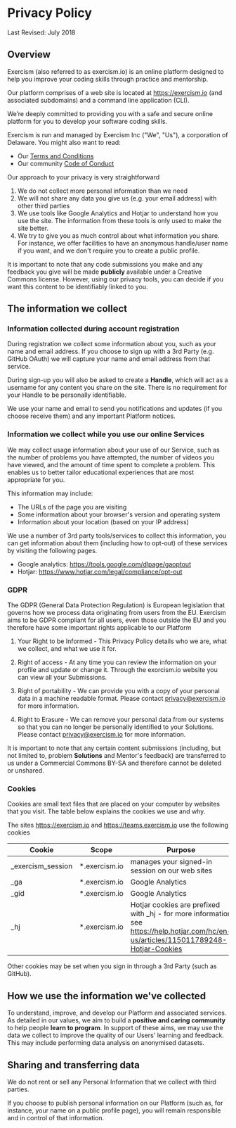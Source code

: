 
# Privacy Policy

Last Revised: July 2018

## Overview

Exercism (also referred to as exercism.io) is an online platform designed to help you improve your coding skills through practice and mentorship.

Our platform comprises of a web site is located at https://exercism.io (and associated subdomains) and a command line application (CLI).

We’re deeply committed to providing you with a safe and secure online platform for you to develop your
software coding skills.

Exercism is run and managed by Exercism Inc ("We", "Us"), a corporation of Delaware. You might also want to read:

- Our [Terms and Conditions](...)
- Our community [Code of Conduct](...)

Our approach to your privacy is very straightforward

1. We do not collect more personal information than we need
2. We will not share any data you give us (e.g. your email address) with other third parties
3. We use tools like Google Analytics and Hotjar to understand how you use the site. The information from these tools is only used to make the site better.
4. We try to give you as much control about what information you share. For instance, we offer facilities to have an anonymous handle/user name if you want, and we don't require you to create a public profile.

It is important to note that any code submissions you make and any feedback you give will be made **publicly** available under a Creative Commons license. However, using our privacy tools, you can decide if you want this content to be identifiably linked to you.

## The information we collect

### Information collected during account registration

During registration we collect some information about you, such as your name and email address. If you
choose to sign up with a 3rd Party (e.g. GitHub OAuth) we will capture your name and email address from that service.

During sign-up you will also be asked to create a **Handle**, which will act as a username for any content you share on the site. There is no requirement for your Handle to be personally identifiable.

We use your name and email to send you notifications and updates (if you choose receive them) and any important Platform notices.

### Information we collect while you use our online Services

We may collect usage information about your use of our Service, such as the number of problems you have attempted, the number of videos you have viewed, and the amount of time spent to complete a problem. This enables us to better tailor educational experiences that are most appropriate for you.

This information may include:

- The URLs of the page you are visiting
- Some information about your browser's version and operating system
- Information about your location (based on your IP address)

We use a number of 3rd party tools/services to collect this information, you can get information about them (including how to opt-out) of these services by visiting the following pages.

- Google analytics: https://tools.google.com/dlpage/gaoptout
- Hotjar: https://www.hotjar.com/legal/compliance/opt-out

### GDPR

The GDPR (General Data Protection Regulation) is European legislation that governs how we process data originating from users from the EU. Exercism aims to be GDPR compliant for all users, even those outside the EU and you therefore have some important rights applicable to our Platform

1. Your Right to be Informed - This Privacy Policy details who we are, what we collect, and what we use it for.

2. Right of access - At any time you can review the information on your profile and update or change it. Through the exorcism.io website you can view all your Submissions.

3. Right of portability - We can provide you with a copy of your personal data in a machine readable format. Please contact privacy@exercism.io for more information.

4. Right to Erasure - We can remove your personal data from our systems so that you can no longer be personally identified to your Solutions. Please contact privacy@exercism.io for more information.

It is important to note that any certain content submissions (including, but not limited to, problem **Solutions** and Mentor's feedback) are transferred to us under a Commercial Commons BY-SA and therefore cannot be deleted or unshared.

### Cookies
Cookies are small text files that are placed on your computer by websites that you visit. The table below explains the cookies we use and why.

The sites https://exercism.io and https://teams.exercism.io use the following cookies

| Cookie  | Scope | Purpose |
| ------------- | ------------- | ------------- |
| _exercism_session  | *.exercism.io  | manages your signed-in session on our web sites |
| _ga  | *.exercism.io  | Google Analytics |
| _gid  | *.exercism.io  | Google Analytics |
| _hj |  *.exercism.io  | Hotjar cookies are prefixed with _hj - for more information see  https://help.hotjar.com/hc/en-us/articles/115011789248-Hotjar-Cookies

Other cookies may be set when you sign in through a 3rd Party (such as GitHub).


## How we use the information we've collected

To understand, improve, and develop our Platform and associated services. As detailed in our values, we aim to build a **positive and caring community** to help people **learn to program**. In support of these aims, we may use the data we collect to improve the quality of our Users' learning and feedback. This may include performing data analysis on anonymised datasets.

## Sharing and transferring data

We do not rent or sell any Personal Information that we collect with third parties.

If you choose to publish personal information on our Platform (such as, for instance, your name on a public profile page), you will remain responsible and in control of that information.
